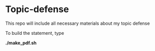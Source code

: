# Topic-defense
This repo will include all necessary materials about my topic defense

To build the statement, type

**./make_pdf.sh**
